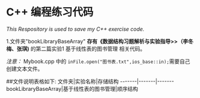 # C++ 编程练习代码
*This Respository is used to save my C++ exercise code.*

1.文件夹"bookLibraryBaseArray" **存有《数据结构习题解析与实验指导>>（李冬梅、张琪)** 的第二篇实验1 基于线性表的图书管理 相关代码。

*注意：* Mybook.cpp 中的 `inFile.open("图书表.txt",ios_base::in);`需要自己创建文本文件。





##文件说明表格如下:
文件夹|实验名称|存储结构
-------|-------|-------
bookLibraryBaseArray|基于线性表的图书管理|顺序结构




